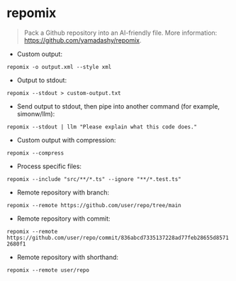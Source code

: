 # repomix

> Pack a Github repository into an AI-friendly file.
> More information: <https://github.com/yamadashy/repomix>.

- Custom output:

`repomix -o output.xml --style xml`

- Output to stdout:

`repomix --stdout > custom-output.txt`

- Send output to stdout, then pipe into another command (for example, simonw/llm):

`repomix --stdout | llm "Please explain what this code does."`

- Custom output with compression:

`repomix --compress`

- Process specific files:

`repomix --include "src/**/*.ts" --ignore "**/*.test.ts"`

- Remote repository with branch:

`repomix --remote https://github.com/user/repo/tree/main`

- Remote repository with commit:

`repomix --remote https://github.com/user/repo/commit/836abcd7335137228ad77feb28655d85712680f1`

- Remote repository with shorthand:

`repomix --remote user/repo`

